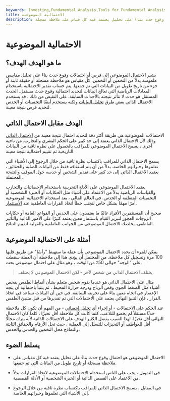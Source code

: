 ```yaml
---
keywords: Investing,Fundamental Analysis,Tools for Fundamental Analysis,Tools
title: الاحتمالية الموضوعية
description: الاحتمال الموضوعي هو احتمال وقوع حدث بناءً على تحليل يعتمد فيه كل قياس على ملاحظة مسجلة.
---
```


# الاحتمالية الموضوعية
## ما هو الهدف الهدف؟

يشير الاحتمال الموضوعي إلى فرص أو احتمالات وقوع حدث بناءً على تحليل مقاييس ملموسة بدلاً من التخمين أو التخمين. كل مقياس هو ملاحظة مسجلة أو حقيقة ثابتة أو جزء من تاريخ طويل من البيانات التي تم جمعها. يتم حساب تقدير الاحتمالية باستخدام المعادلات الرياضية التي تعالج البيانات لتحديد احتمالية وقوع حدث مستقل. الحدث المستقل هو حدث لا تتأثر نتيجته بالأحداث السابقة. على النقيض من ذلك ، قد يستخدم الاحتمال الذاتي بعض طرق [تحليل البيانات](/data-analytics) ولكنه يستخدم أيضًا التخمينات أو الحدس لتحديد فرص نتيجة معينة.

## الهدف مقابل الاحتمال الذاتي

الاحتمالات الموضوعية هي طريقة أكثر دقة لتحديد احتمال نتيجة معينة من [الاحتمال الذاتي](/subjective_probability) وذلك لأن الاحتمال الذاتي يعتمد إلى حد كبير على الحكم البشري والتجارب. من ناحية أخرى ، يسمح الاحتمال الموضوعي للمراقب بالحصول على نظرة ثاقبة من البيانات التاريخية ثم تقييم احتمالية نتيجة معينة.

يسمح الاحتمال الذاتي للمراقب باكتساب نظرة ثاقبة من خلال الرجوع إلى الأشياء التي تعلموها وخبراتهم الخاصة. بدلاً من أن يتم اشتقاقه فقط من البيانات الصلبة والحقائق ، يعتمد الاحتمال الذاتي إلى حد كبير على تقدير الشخص أو حدسه حول الموقف والنتيجة المحتملة.

يعتمد الاحتمال الموضوعي على الأدلة التجريبية باستخدام الإحصائيات والتجارب والقياسات الرياضية بدلاً من الاعتماد على أشياء مثل الحكايات أو الخبرة الشخصية أو التخمينات المتعلمة أو الحدس. في العالم المالي ، يعد استخدام الاحتمالية الموضوعية أمرًا مهمًا بشكل خاص لتجنب خطأ اتخاذ القرارات العاطفية عند [الاستثمار](/investing).

صحيح أن المستثمرين الأفراد غالبًا ما يعتمدون على الحدس أو القواعد العامة أو حكايات الزوجات العجوز لتبرير القيام باستثمار معين يعتمد كثيرًا على الأمور الذاتية والتأثير العاطفي. يخلصك الاحتمال الموضوعي من الجوانب العاطفية والقولية لتقييم النتائج.

## أمثلة على الاحتمالية الموضوعية

يمكن للمرء أن يحدد الاحتمال الموضوعي بأن عملة ما ستهبط "رأسًا" عن طريق قلبها 100 مرة وتسجيل كل ملاحظة. من المحتمل أن يؤدي هذا إلى ملاحظة أن العملة سقطت على "الوجه" حوالي 50٪ من الوقت ، وهو مثال على احتمال موضوعي بحت.

> يختلف الاحتمال الذاتي من شخص لآخر - لكن الاحتمال الموضوعي لا يختلف.

>

مثال على الاحتمال الذاتي هو عندما يقوم شخص متعلم بشأن أنماط الطقس بفحص أشياء مثل الضغط الجوي وقص الرياح ودرجة حرارة المحيط ، ثم يتنبأ باحتمالية أن يتجه الإعصار في اتجاه معين بناءً على تجربته السابقة. في حين أن البيانات تساعد في اتخاذ القرار ، فإن التنبؤ النهائي يعتمد على الاحتمالات التي تم تقديرها من قبل متنبئ الطقس.

عند الحكم على الاحتمالات - أو إجراء أي [تحليل إحصائي](/statistics) - من المهم أن تكون كل ملاحظة حدثًا مستقلاً لم يخضع للتلاعب. كلما كانت كل ملاحظة أقل تحيزًا ، كلما كان الاحتمال النهائي أقل تحيزًا. لهذا السبب يفضل الكثير الهدف على الاحتمالات الذاتية لأنه يترك مجالًا أقل للعواطف أو التحيزات للتسلل إلى العملية ، حيث تحل الأرقام والحقائق الثابتة والنماذج محل التخمين والحدس والحدس.

## يسلط الضوء

- الاحتمال الموضوعي هو احتمال وقوع حدث بناءً على تحليل يعتمد فيه كل مقياس على ملاحظة مسجلة أو تاريخ طويل من البيانات التي تم جمعها.

- في التمويل ، يجب على الناس استخدام الاحتمالات الموضوعية لاتخاذ القرارات بدلاً من الاعتماد على القصص الذاتية أو الخبرة الشخصية أو الأدلة القصصية.

- في المقابل ، يسمح الاحتمال الذاتي للمراقب باكتساب نظرة ثاقبة من خلال الرجوع إلى الأشياء التي تعلموها وخبراتهم الخاصة.


